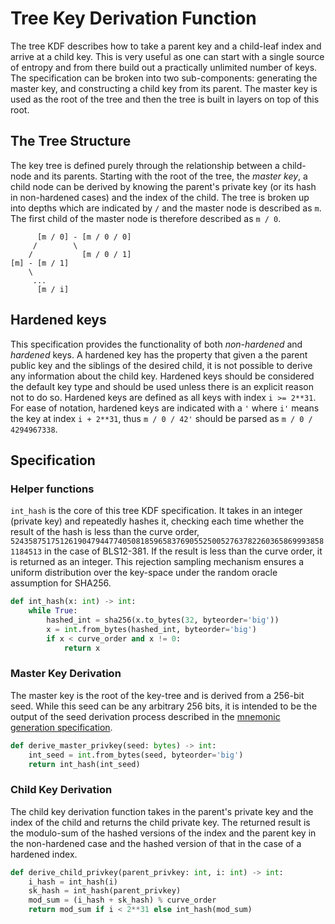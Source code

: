 # Tree Key Derivation Function

The tree KDF describes how to take a parent key and a child-leaf index and arrive at a child key. This is very useful as one can start with a single source of entropy and from there build out a practically unlimited number of keys. The specification can be broken into two sub-components: generating the master key, and constructing a child key from its parent. The master key is used as the root of the tree and then the tree is built in layers on top of this root.

## The Tree Structure

The key tree is defined purely through the relationship between a child-node and its parents. Starting with the root of the tree, the *master key*, a child node can be derived by knowing the parent's private key (or its hash in non-hardened cases) and the index of the child. The tree is broken up into depths which are indicated by `/` and the master node is described as `m`. The first child of the master node is therefore described as `m / 0`.

```text
      [m / 0] - [m / 0 / 0]
     /        \
    /           [m / 0 / 1]
[m] - [m / 1]
    \
     ...
      [m / i]
```

## Hardened keys

This specification provides the functionality of both *non-hardened* and *hardened* keys. A hardened key has the property that given a the parent public key and the siblings of the desired child, it is not possible to derive any information about the child key. Hardened keys should be considered the default key type and should be used unless there is an explicit reason not to do so. Hardened keys are defined as all keys with index `i >= 2**31`. For ease of notation, hardened keys are indicated with a `'` where `i'` means the key at index `i + 2**31`, thus `m / 0 / 42'` should be parsed as `m / 0 / 4294967338`.

## Specification

### Helper functions

`int_hash` is the core of this tree KDF specification. It takes in an integer (private key) and repeatedly hashes it, checking each time whether the result of the hash is less than the curve order, `52435875175126190479447740508185965837690552500527637822603658699938581184513` in the case of BLS12-381. If the result is less than the curve order, it is returned as an integer. This rejection sampling mechanism ensures a uniform distribution over the key-space under the random oracle assumption for SHA256.

```python
def int_hash(x: int) -> int:
    while True:
        hashed_int = sha256(x.to_bytes(32, byteorder='big'))
        x = int.from_bytes(hashed_int, byteorder='big')
        if x < curve_order and x != 0:
            return x

```

### Master Key Derivation

The master key is the root of the key-tree and is derived from a 256-bit seed. While this seed can be any arbitrary 256 bits, it is intended to be the output of the seed derivation process described in the [mnemonic generation specification](.mnemonic.md).

```python
def derive_master_privkey(seed: bytes) -> int:
    int_seed = int.from_bytes(seed, byteorder='big')
    return int_hash(int_seed)
```

### Child Key Derivation

The child key derivation function takes in the parent's private key and the index of the child and returns the child private key. The returned result is the modulo-sum of the hashed versions of the index and the parent key in the non-hardened case and the hashed version of that in the case of a hardened index.

```python
def derive_child_privkey(parent_privkey: int, i: int) -> int:
    i_hash = int_hash(i)
    sk_hash = int_hash(parent_privkey)
    mod_sum = (i_hash + sk_hash) % curve_order
    return mod_sum if i < 2**31 else int_hash(mod_sum)
```
